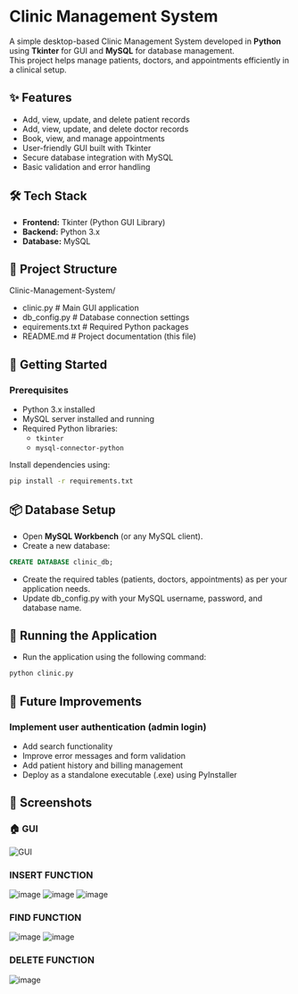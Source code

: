# Clinic Management System

A simple desktop-based Clinic Management System developed in **Python** using **Tkinter** for GUI and **MySQL** for database management.  
This project helps manage patients, doctors, and appointments efficiently in a clinical setup.

## ✨ Features
- Add, view, update, and delete patient records
- Add, view, update, and delete doctor records
- Book, view, and manage appointments
- User-friendly GUI built with Tkinter
- Secure database integration with MySQL
- Basic validation and error handling

## 🛠️ Tech Stack
- **Frontend:** Tkinter (Python GUI Library)
- **Backend:** Python 3.x
- **Database:** MySQL

## 📂 Project Structure
 Clinic-Management-System/
 - clinic.py            # Main GUI application
 - db_config.py         # Database connection settings
 - equirements.txt      # Required Python packages
 - README.md            # Project documentation (this file)


## 🚀 Getting Started

### Prerequisites
- Python 3.x installed
- MySQL server installed and running
- Required Python libraries:
  - `tkinter`
  - `mysql-connector-python`

Install dependencies using:
```bash
pip install -r requirements.txt
```
## 📦 Database Setup
- Open **MySQL Workbench** (or any MySQL client).
- Create a new database:
```sql
CREATE DATABASE clinic_db;
```
- Create the required tables (patients, doctors, appointments) as per your application needs.
- Update db_config.py with your MySQL username, password, and database name.

## 🚀 Running the Application
- Run the application using the following command:
```bash
python clinic.py
```
## 🧩 Future Improvements

### Implement user authentication (admin login)
- Add search functionality
- Improve error messages and form validation
- Add patient history and billing management
- Deploy as a standalone executable (.exe) using PyInstaller

## 📸 Screenshots

### 🏠 GUI
![GUI](https://github.com/user-attachments/assets/ef59f5f1-6fef-4d70-bccb-7222a2834d30)

### INSERT FUNCTION
![image](https://github.com/user-attachments/assets/e6988e94-ccb4-4d8f-88a3-4470a750aebb)
![image](https://github.com/user-attachments/assets/54f95104-9aba-4fb6-9df4-79c247d2d871)
![image](https://github.com/user-attachments/assets/23bf007b-a00d-4387-ab5e-94e52432bf95)

### FIND FUNCTION
![image](https://github.com/user-attachments/assets/d674def4-1c6a-4783-82f7-fba3d47b3ae0)
![image](https://github.com/user-attachments/assets/4d3c8184-49bd-4c30-a1d9-59cf8079bcaf)

### DELETE FUNCTION
![image](https://github.com/user-attachments/assets/1f4f9b04-a6bd-497f-a874-106b4a30c29b)

